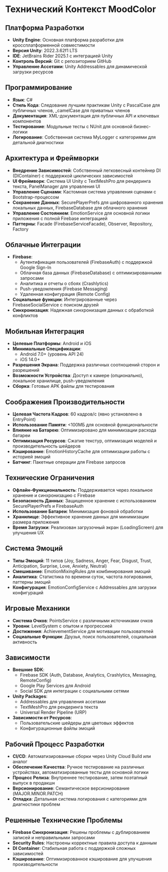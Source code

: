 # Технический Контекст MoodColor

## Платформа Разработки
- **Unity Engine**: Основная платформа разработки для кроссплатформенной совместимости
- **Версия Unity**: 2022.3.62f1 LTS
- **IDE**: JetBrains Rider 2025.1 с интеграцией Unity
- **Контроль Версий**: Git с репозиторием GitHub
- **Управление Ассетами**: Unity Addressables для динамической загрузки ресурсов

## Программирование
- **Язык**: C# 
- **Стиль Кода**: Следование лучшим практикам Unity с PascalCase для публичных членов, _camelCase для приватных членов
- **Документация**: XML-документация для публичных API и ключевых компонентов
- **Тестирование**: Модульные тесты с NUnit для основной бизнес-логики
- **Логирование**: Собственная система MyLogger с категориями для детальной диагностики

## Архитектура и Фреймворки
- **Внедрение Зависимостей**: Собственный легковесный контейнер DI (DIContainer) с поддержкой циклических зависимостей
- **UI Фреймворк**: Система UI Unity с TextMeshPro для рендеринга текста, PanelManager для управления UI
- **Управление Сценами**: Кастомная система управления сценами с Bootstrap-процессом
- **Сохранение Данных**: SecurePlayerPrefs для шифрованного хранения локальных данных, FirebaseDatabase для облачного хранения
- **Управление Состоянием**: EmotionService для основной логики приложения с полной Firebase интеграцией
- **Паттерны**: Facade (FirebaseServiceFacade), Observer, Repository, Factory

## Облачные Интеграции
- **Firebase**: 
  - Аутентификация пользователей (FirebaseAuth) с поддержкой Google Sign-In
  - Облачная база данных (FirebaseDatabase) с оптимизированными запросами
  - Аналитика и отчеты о сбоях (Crashlytics)
  - Push-уведомления (Firebase Messaging)
  - Удаленная конфигурация (Remote Config)
- **Социальные функции**: Интегрированные через FirebaseSocialService с поиском друзей
- **Синхронизация**: Надежная синхронизация данных с обработкой конфликтов

## Мобильная Интеграция
- **Целевые Платформы**: Android и iOS 
- **Минимальные Спецификации**:
  - Android 7.0+ (уровень API 24)
  - iOS 14.0+
- **Разрешения Экрана**: Поддержка различных соотношений сторон и разрешений
- **Возможности Устройства**: Доступ к камере (опционально), локальное хранилище, push-уведомления
- **Сборка**: Готовые APK файлы для тестирования

## Соображения Производительности
- **Целевая Частота Кадров**: 60 кадров/с (явно установлено в EntryPoint)
- **Использование Памяти**: <100МБ для основной функциональности
- **Влияние на Батарею**: Оптимизировано для минимизации расхода батареи
- **Оптимизация Ресурсов**: Сжатие текстур, оптимизация моделей и производительность шейдеров
- **Кэширование**: EmotionHistoryCache для оптимизации работы с историей эмоций
- **Батчинг**: Пакетные операции для Firebase запросов

## Технические Ограничения
- **Офлайн-Функциональность**: Поддерживается через локальное хранение и синхронизацию с Firebase
- **Безопасность Данных**: Защищенное хранение с использованием SecurePlayerPrefs и FirebaseAuth
- **Использование Батареи**: Минимизация фоновой обработки
- **Хранилище**: Эффективное хранение данных для минимизации размера приложения
- **Время Загрузки**: Реализован загрузочный экран (LoadingScreen) для улучшения UX

## Система Эмоций
- **Типы Эмоций**: 11 типов (Joy, Sadness, Anger, Fear, Disgust, Trust, Anticipation, Surprise, Love, Anxiety, Neutral)
- **Смешивание**: EmotionMixingRules для комбинирования эмоций
- **Аналитика**: Статистика по времени суток, частота логирования, паттерны эмоций
- **Конфигурация**: EmotionConfigService с Addressables для загрузки конфигураций

## Игровые Механики
- **Система Очков**: PointsService с различными источниками очков
- **Уровни**: LevelSystem с опытом и прогрессией
- **Достижения**: AchievementService для мотивации пользователей
- **Социальные Функции**: Друзья, поиск пользователей, социальная активность

## Зависимости
- **Внешние SDK**:
  - Firebase SDK (Auth, Database, Analytics, Crashlytics, Messaging, RemoteConfig)
  - Google Play Services для Android
  - Social SDK для интеграции с социальными сетями
- **Unity Packages**:
  - Addressables для управления ассетами
  - TextMeshPro для рендеринга текста
  - Universal Render Pipeline (URP)
- **Зависимости от Ресурсов**:
  - Пользовательские шейдеры для цветовых эффектов
  - Конфигурационные файлы эмоций

## Рабочий Процесс Разработки
- **CI/CD**: Автоматизированные сборки через Unity Cloud Build или аналог
- **Обеспечение Качества**: Ручное тестирование на различных устройствах, автоматизированные тесты для основной логики
- **Процесс Релиза**: Внутреннее тестирование, затем поэтапный выпуск в продакшн
- **Версионирование**: Семантическое версионирование (MAJOR.MINOR.PATCH)
- **Отладка**: Детальная система логирования с категориями для диагностики проблем

## Решенные Технические Проблемы
- **Firebase Синхронизация**: Решены проблемы с дублированием записей и неправильными запросами
- **Security Rules**: Настроены корректные правила доступа к данным
- **DI Container**: Стабильная работа с поддержкой сложных зависимостей
- **Кэширование**: Оптимизированное кэширование для улучшения производительности 